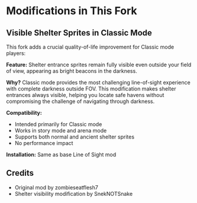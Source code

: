 # Modifications in This Fork

## Visible Shelter Sprites in Classic Mode

This fork adds a crucial quality-of-life improvement for Classic mode players:

**Feature:** Shelter entrance sprites remain fully visible even outside your field of view, appearing as bright beacons in the darkness.

**Why?** Classic mode provides the most challenging line-of-sight experience with complete darkness outside FOV. This modification makes shelter entrances always visible, helping you locate safe havens without compromising the challenge of navigating through darkness.

**Compatibility:**
- Intended primarily for Classic mode
- Works in story mode and arena mode
- Supports both normal and ancient shelter sprites
- No performance impact

**Installation:** Same as base Line of Sight mod

## Credits

- Original mod by zombieseatflesh7
- Shelter visibility modification by SnekNOTSnake
